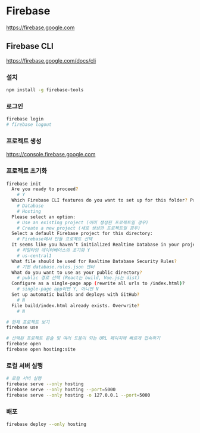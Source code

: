 # Firebase
https://firebase.google.com

## Firebase CLI
https://firebase.google.com/docs/cli

### 설치
```sh
npm install -g firebase-tools
```

### 로그인
```sh
firebase login
# firebase logout
```

### 프로젝트 생성
https://console.firebase.google.com

### 프로젝트 초기화
```sh
firebase init
  Are you ready to proceed?
    # Y
  Which Firebase CLI features do you want to set up for this folder? Press Space to select features, then Enter to confirm your choices.
    # Database
    # Hosting
  Please select an option:
    # Use an existing project (이미 생성된 프로젝트일 경우)
    # Create a new project (새로 생성한 프로젝트일 경우)
  Select a default Firebase project for this directory:
    # Firebase에서 만들 프로젝트 선택
  It seems like you haven’t initialized Realtime Database in your project yet. Do you want to set it up?
    # 리얼타임 데이터베이스의 초기화 Y
    # us-central1
  What file should be used for Realtime Database Security Rules?
    # 기본 database.rules.json 엔터
  What do you want to use as your public directory?
    # public 경로 선택 (React는 build, Vue.js는 dist)
  Configure as a single-page app (rewrite all urls to /index.html)?
    # single-page app이면 Y, 아니면 N
  Set up automatic builds and deploys with GitHub?
    # N
  File build/index.html already exists. Overwrite?
    # N
```
```sh
# 현재 프로젝트 보기
firebase use

# 선택된 프로젝트 콘솔 및 여러 도움이 되는 URL 페이지에 빠르게 접속하기
firebase open
firebase open hosting:site
```

### 로컬 서버 실행
```sh
# 로컬 서버 실행
firebase serve --only hosting
firebase serve --only hosting --port=5000
firebase serve --only hosting -o 127.0.0.1 --port=5000
```

### 배포
```sh
firebase deploy --only hosting
```
